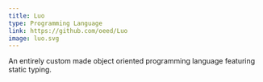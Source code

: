 ```yaml
---
title: Luo
type: Programming Language
link: https://github.com/oeed/Luo
image: luo.svg
---
```


An entirely custom made object oriented programming language featuring static typing.